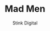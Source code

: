 ---
title: 'Mad Men'
author: Stink Digital
project_image_path: '/images/gallery/mad-men.jpeg'
external_url: 'https://madmen.withgoogle.com/'
---